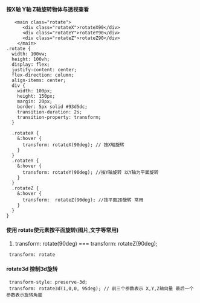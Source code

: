 #### 按X轴 Y轴 Z轴旋转物体与透视查看
```
   <main class="rotate">
      <div class="rotateX">rotateX90</div>
      <div class="rotateY">rotateY90</div>
      <div class="rotateZ">rotateZ90</div>
    </main>
.rotate {
  width: 100vw;
  height: 100vh;
  display: flex;
  justify-content: center;
  flex-direction: column;
  align-items: center;
  div {
    width: 100px;
    height: 150px;
    margin: 20px;
    border: 5px solid #93d5dc;
    transition-duration: 2s;
    transition-property: transform;
  }

  .rotateX {
    &:hover {
      transform: rotateX(90deg); // 按X轴旋转
    }
  }
  .rotateY {
    &:hover {
      transform: rotateY(90deg); //按Y轴旋转 以Y轴为平面旋转
    }
  }
  .rotateZ {
    &:hover {
      transform:  rotateZ(90deg); //按平面2D旋转 常用
    }
  }
}
```
#### 使用 rotate使元素按平面旋转(图片,文字等常用)
1. transform: rotate(90deg) === transform:  rotateZ(90deg);
```
 transform: rotate
```
#### rotate3d 控制3d旋转
```
 transform-style: preserve-3d;
 transform: rotate3d(1,0,0, 95deg); // 前三个参数表示 X,Y,Z轴向量 最后一个参数表示旋转角度
```
